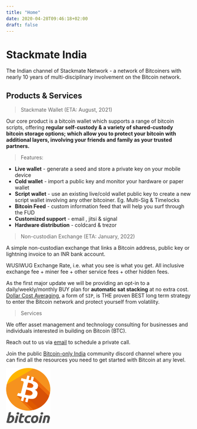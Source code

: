 ```yaml
---
title: "Home"
date: 2020-04-28T09:46:18+02:00
draft: false
---
```


# Stackmate India

The Indian channel of Stackmate Network - a network of Bitcoiners with nearly 10 years of multi-disciplinary involvement on the Bitcoin network. 

## Products & Services

> Stackmate Wallet (ETA: August, 2021)

Our core product is a bitcoin wallet which supports a range of bitcoin scripts, offering <b>regular self-custody & a variety of shared-custody bitcoin storage options; which allow you to protect your bitcoin with additional layers, involving your friends and family as your trusted partners.</b>

> Features:

- <b>Live wallet</b> - generate a seed and store a private key on your mobile device
- <b>Cold wallet</b> - import a public key and monitor your hardware or paper wallet
- <b>Script wallet</b> - use an existing live/cold wallet public key to create a new script wallet involving any other bitcoiner. Eg. Multi-Sig & Timelocks
- <b>Bitcoin Feed</b> - custom information feed that will help you surf through the FUD
- <b>Customized support</b> - email , jitsi & signal
- <b>Hardware distribution</b> - coldcard & trezor

> Non-custodian Exchange (ETA: January, 2022)

A simple non-custodian exchange that links a Bitcoin address, public key or lightning invoice to an INR bank account. 

WUSIWUG Exchange Rate, i.e. what you see is what you get. All inclusive exchange fee + miner fee + other service fees + other hidden fees.

As the first major update we will be providing an opt-in to a daily/weekly/monthly BUY plan for <b>automatic sat stacking</b> at no extra cost. [Dollar Cost Averaging](https://dcabtc.com), a form of `SIP`, is THE proven BEST long term strategy to enter the Bitcoin network and protect yourself from volatility.

> Services

We offer asset management and technology consulting for businesses and individuals interested in building on Bitcoin (BTC). 

Reach out to us via [email](mailto:vm@stackmate.in) to schedule a private call. 

Join the public [Bitcoin-only India](https://discord.gg/bZmPtEKZD8) community discord channel where you can find all the resources you need to get started with Bitcoin at any level.

<!-- <style>
.android-badge{
    width: 420px !important;
    height: 150px !important;
}

</style>
<img src="/images/google-play-badge.png" alt="PlayStore" class="android-badge"/> -->

<style>
.bitcoin-badge{
    width: 120px !important;
    height: 150px !important;
}
</style>

<img src="/images/bitcoin.png" alt="Bitcoin" class="bitcoin-badge"/>